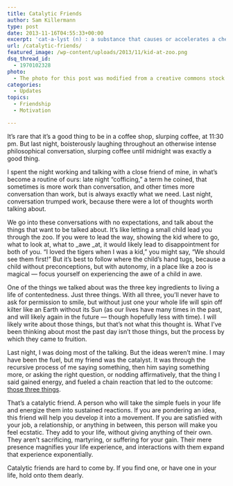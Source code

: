```yaml
---
title: Catalytic Friends
author: Sam Killermann
type: post
date: 2013-11-16T04:55:33+00:00
excerpt: 'cat·a·lyst (n) : a substance that causes or accelerates a chemical reaction without itself being affected'
url: /catalytic-friends/
featured_image: /wp-content/uploads/2013/11/kid-at-zoo.png
dsq_thread_id:
  - 1970102328
photo:
  - The photo for this post was modified from a creative commons stock image.
categories:
  - Updates
topics:
  - Friendship
  - Motivation

---
```

It&#8217;s rare that it&#8217;s a good thing to be in a coffee shop, slurping coffee, at 11:30 pm. But last night, boisterously laughing throughout an otherwise intense philosophical conversation, slurping coffee until midnight was exactly a good thing.

I spent the night working and talking with a close friend of mine, in what&#8217;s become a routine of ours: late night &#8220;cofficing,&#8221; a term he coined, that sometimes is more work than conversation, and other times more conversation than work, but is always exactly what we need. Last night, conversation trumped work, because there were a lot of thoughts worth talking about.

We go into these conversations with no expectations, and talk about the things that want to be talked about. It&#8217;s like letting a small child lead you through the zoo. If you were to lead the way, showing the kid where to go, what to look at, what to _awe _at, it would likely lead to disappointment for both of you. &#8220;I loved the tigers when I was a kid,&#8221; you might say, &#8220;We should see them first!&#8221; But it&#8217;s best to follow where the child&#8217;s hand tugs, because a child without preconceptions, but with autonomy, in a place like a zoo is magical &#8212; focus yourself on experiencing the awe of a child in awe.

One of the things we talked about was the three key ingredients to living a life of contentedness. Just three things. With all three, you&#8217;ll never have to ask for permission to smile, but without just one your whole life will spin off kilter like an Earth without its Sun (as our lives have many times in the past, and will likely again in the future &#8212; though hopefully less with time). I will likely write about those things, but that&#8217;s not what this thought is. What I&#8217;ve been thinking about most the past day isn&#8217;t those things, but the process by which they came to fruition.

Last night, I was doing most of the talking. But the ideas weren&#8217;t mine. I may have been the fuel, but my friend was the catalyst. It was through the recursive process of me saying something, then him saying something more, or asking the right question, or nodding affirmatively, that the thing I said gained energy, and fueled a chain reaction that led to the outcome: [those three things][1].

That&#8217;s a catalytic friend. A person who will take the simple fuels in your life and energize them into sustained reactions. If you are pondering an idea, this friend will help you develop it into a movement. If you are satisfied with your job, a relationship, or anything in between, this person will make you feel ecstatic. They add to your life, without giving anything of their own. They aren&#8217;t sacrificing, martyring, or suffering for your gain. Their mere presence magnifies your life experience, and interactions with them expand that experience exponentially.

Catalytic friends are hard to come by. If you find one, or have one in your life, hold onto them dearly.

 [1]: /happiness/ "The 3 Ingredients to a Happy Existence"